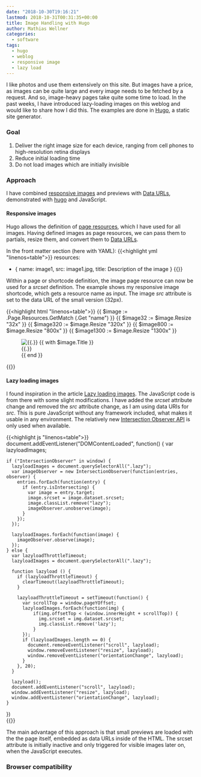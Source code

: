 ```yaml
---
date: "2018-10-30T19:16:21"
lastmod: 2018-10-31T00:31:35+00:00
title: Image Handling with Hugo
author: Mathias Wellner
categories:
  - software
tags:
  - hugo
  - weblog
  - responsive image
  - lazy load
---
```

I like photos and use them extensively on this site. But images have a price, as images can be quite large and every image needs to be fetched by a request. And so, image-heavy pages take quite some time to load. In the past weeks, I have introduced lazy-loading images on this weblog and would like to share how I did this. The examples are done in [Hugo](https://gohugo.io/), a static site generator. 
<!--more-->

### Goal

1. Deliver the right image size for each device, ranging from cell phones to high-resolution retina displays
2. Reduce initial loading time
3. Do not load images which are initially invisible

### Approach

I have combined [responsive images](https://developer.mozilla.org/en-US/docs/Learn/HTML/Multimedia_and_embedding/Responsive_images) and previews with [Data URLs](https://developer.mozilla.org/en-US/docs/Web/HTTP/Basics_of_HTTP/Data_URIs), demonstrated with [hugo](https://gohugo.io/) and JavaScript.

#### Responsive images

Hugo allows the definition of [page resources](https://gohugo.io/content-management/page-resources/), which I have used for all images. Having defined images as page resources, we can pass them to partials, resize them, and convert them to [Data URLs](https://developer.mozilla.org/en-US/docs/Web/HTTP/Basics_of_HTTP/Data_URIs). 

In the front matter section (here with YAML): 
{{<highlight yml "linenos=table">}}
resources:
  - { name: image1, src: image1.jpg, title: Description of the image }
{{</highlight>}}

Within a page or shortcode definition, the image page resource can now be used for a _srcset_ definition. The example shows my responsive image shortcode, which gets a resource name as input. The image _src_ attribute is set to the data URL of the small version (32px). 

{{<highlight html "linenos=table">}}
{{ $image := .Page.Resources.GetMatch (.Get "name") }}
{{ $image32 := $image.Resize "32x" }}
{{ $image320 := $image.Resize "320x" }}
{{ $image800 := $image.Resize "800x" }}
{{ $image1300 := $image.Resize "1300x" }}

<figure>
  <img class="lazy" sizes="100vw" 
    src="data:image/jpeg;base64,{{ $image32.Content | base64Encode }}" 
    data-srcset="{{ $image320.RelPermalink }} 320w, {{ $image800.RelPermalink }} 800w, {{ $image1300.RelPermalink }} 1300w"
    {{ with $image.Title }} alt="{{.}}" {{ end }}
  >
  {{ with $image.Title }}
  <figcaption>{{.}}</figcaption>
  {{ end }}
</figure>
{{</highlight>}}

#### Lazy loading images

I found inspiration in the article [Lazy loading images](https://imagekit.io/blog/lazy-loading-images-complete-guide/). The JavaScript code is from there with some slight modifications. I have added the _srcset_ attribute change and removed the _src_ attribute change, as I am using data URIs for _src_. This is pure JavaScript without any framework included, what makes it usable in any environment. The relatively new [Intersection Observer API](https://developer.mozilla.org/en-US/docs/Web/API/Intersection_Observer_API) is only used when available.

{{<highlight js "linenos=table">}}
document.addEventListener("DOMContentLoaded", function() {
    var lazyloadImages;    
  
    if ("IntersectionObserver" in window) {
      lazyloadImages = document.querySelectorAll(".lazy");
      var imageObserver = new IntersectionObserver(function(entries, observer) {
        entries.forEach(function(entry) {
          if (entry.isIntersecting) {
            var image = entry.target;
            image.srcset = image.dataset.srcset;
            image.classList.remove("lazy");
            imageObserver.unobserve(image);
          }
        });
      });
  
      lazyloadImages.forEach(function(image) {
        imageObserver.observe(image);
      });
    } else {  
      var lazyloadThrottleTimeout;
      lazyloadImages = document.querySelectorAll(".lazy");
      
      function lazyload () {
        if (lazyloadThrottleTimeout) {
          clearTimeout(lazyloadThrottleTimeout);
        }    
  
        lazyloadThrottleTimeout = setTimeout(function() {
          var scrollTop = window.pageYOffset;
          lazyloadImages.forEach(function(img) {
              if(img.offsetTop < (window.innerHeight + scrollTop)) {
                img.srcset = img.dataset.srcset;
                img.classList.remove('lazy');
              }
          });
          if (lazyloadImages.length == 0) { 
            document.removeEventListener("scroll", lazyload);
            window.removeEventListener("resize", lazyload);
            window.removeEventListener("orientationChange", lazyload);
          }
        }, 20);
      }
  
      lazyload();
      document.addEventListener("scroll", lazyload);
      window.addEventListener("resize", lazyload);
      window.addEventListener("orientationChange", lazyload);
    }
  })  
{{</highlight>}}

The main advantage of this approach is that small previews are loaded with the the page itself, embedded as data URLs inside of the HTML. The srcset attribute is initially inactive and only triggered for visible images later on, when the JavaScript executes.

### Browser compatibility
